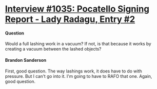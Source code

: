 # [Interview #1035: Pocatello Signing Report - Lady Radagu, Entry #2](https://www.theoryland.com/intvmain.php?i=1035#2)

#### Question

Would a full lashing work in a vacuum? If not, is that because it works by creating a vacuum between the lashed objects?

#### Brandon Sanderson

First, good question. The way lashings work, it does have to do with pressure. But I can't go into it. I'm going to have to RAFO that one. Again, good question.


